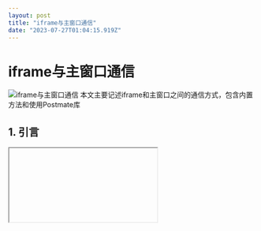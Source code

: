 ```yaml
---
layout: post
title: "iframe与主窗口通信"
date: "2023-07-27T01:04:15.919Z"
---
```

iframe与主窗口通信
============

![iframe与主窗口通信](https://img2023.cnblogs.com/blog/2393708/202307/2393708-20230727021846101-1261647706.png) 本文主要记述iframe和主窗口之间的通信方式，包含内置方法和使用Postmate库

1\. 引言
------

<iframe> 元素是 HTML 中的一个标签，用于在当前页面中嵌入另一个页面

使用 `<iframe>` 可以实现以下功能：

1.  嵌入其他网页：可以将其他网页嵌入到当前页面中，例如显示地图、视频、文档等
2.  嵌入本地页面：可以将其他页面或组件嵌入到当前页面中，以实现模块化和复用

嵌入的iframe和主网页之间具有一定的独立性，无法像正常的一个网页上下文一样访问内容，如何通信成为一个问题

本文主要记述iframe和主窗口之间的通信方式，包含内置方法和使用Postmate库

2\. 概述
------

`iframe`标签在JS中定义为`HTMLIFrameElement`,而`HTMLIFrameElement.contentWindow`返回当前[HTMLIFrameElement](https://developer.mozilla.org/zh-CN/docs/Web/API/HTMLIFrameElement)的[Window](https://developer.mozilla.org/zh-CN/docs/Web/API/Window)对象，可以使用这个`Window` 对象去访问这个 iframe 的文档和它内部的 DOM

`Window`对象可以接收消息（[onmessage - Web API 接口参考 | MDN (mozilla.org)](https://developer.mozilla.org/zh-CN/docs/Web/API/Window/message_event)）和发送消息（[window.postMessage - Web API 接口参考 | MDN (mozilla.org)](https://developer.mozilla.org/zh-CN/docs/Web/API/Window/postMessage)）

另外，`Window`对象还存在父对象（[window.parent - Web API 接口参考 | MDN (mozilla.org)](https://developer.mozilla.org/zh-CN/docs/Web/API/Window/parent)），可以通过`window.parent`访问父对象

利用上述的方法与特性，就可以实现iframe和主窗口之间的通讯

思路之一是：将需要对方访问的属性和方法挂载到window对象上，从而主窗口通过`document.querySelector('iframe').contentWindow.<xxx>`访问iframe，iframe通过`window.parent.<xxx>`访问主窗口的属性或方法

思路之二是：主窗口向iframe发送信息`postMessage()`，并监听子对象的信息，iframe监听主窗口信息并向主窗口发送信息

由于安全原因与浏览器限制，非同源URL（同地址同端口）不可以使用第一种方法，第二种方法均适用

3\. 内置方法
--------

### 3.1 初始准备

笔者准备了这样两个网页，分别叫`parent.html`和`children.html`

parent.html内容如下：

    <!DOCTYPE html>
    <html lang="en">
    
    <head>
      <meta charset="UTF-8">
      <meta http-equiv="X-UA-Compatible" content="IE=edge">
      <meta name="viewport" content="width=device-width, initial-scale=1.0">
      <title>Document</title>
      <style>
        html,
        body {
          width: 100%;
          height: 100%;
          margin: 0;
          padding: 0;
        }
    
        #parent {
          width: 100%;
          height: 100%;
          display: flex;
          flex-direction: row;
        }
    
        iframe {
          width: 80%;
          height: 100%;
        }
    
        #panel {
          width: 20%;
          height: 100%;
          background: white;
          display: flex;
          flex-direction: column;
        }
    
        code {
          font-size: large;
        }
      </style>
    </head>
    
    <body>
      <div id="parent">
        <iframe src="./children.html" frameborder="0"></iframe>
        <div id="panel">
          <h3>主窗口</h3>
            <code></code>
        </div>
      </div>
    
      <script>
    
      </script>
    </body>
    
    </html>
    

children.html内容如下：

    <!DOCTYPE html>
    <html lang="en">
    
    <head>
      <meta charset="UTF-8">
      <meta http-equiv="X-UA-Compatible" content="IE=edge">
      <meta name="viewport" content="width=device-width, initial-scale=1.0">
      <title>Document</title>
      <style>
        html,
        body {
          width: 100%;
          height: 100%;
          margin: 0;
          padding: 0;
        }
    
        #container {
          width: 100%;
          height: 100%;
          background: cadetblue;
          display: flex;
          flex-direction: column;
        }
    
        code {
          font-size: large;
        }
      </style>
    </head>
    
    <body>
      <div id="container">
        <h3>子窗口</h3>
        <code></code>
      </div>
      <script>
    
      </script>
    </body>
    
    </html>
    

这两网页的界面如下：

![image-20230726200834842](https://s2.loli.net/2023/07/27/mWbASqX285NrDKv.png)

现在，笔者准备在主窗口与iframe之间传递一个信息

### 3.2 访问属性

将对方访问的属性和方法挂载到window对象上，从而主窗口通过`document.querySelector('iframe').contentWindow.<xxx>`访问iframe，iframe通过`window.parent.<xxx>`访问主窗口的属性或方法

示例代码如下：

    // parent.html   
    
    const parentMessage = {
        name: '李四',
        age: 20
    };
    Reflect.defineProperty(window, 'parentMessage', {
        value: parentMessage
    });
    
    // 访问子窗口的全局变量
    const iframe = document.querySelector('iframe');
    setTimeout(() => {
        document.querySelector('code').innerHTML = JSON.stringify(iframe.contentWindow.childMessage)
    }, 1000); // 等待iframe初始化完毕
    

    // children.html
    
    const childMessage = {
        name: '张三',
        age: 18
    };
    Reflect.defineProperty(window, 'childMessage', {
        value: childMessage
    });
    
    document.querySelector('code').innerHTML = JSON.stringify(parent.parentMessage)
    

结果如下：

![image-20230727001146773](https://s2.loli.net/2023/07/27/kOoJRc1IL7udsFq.png)

注意，这种方法只适用与同源URL，非同源URL访问对方的属性会出现类似错误：

    Uncaught DOMException: Blocked a frame with origin "http://127.0.0.1:5500" from accessing a cross-origin frame
    

### 3.3 消息发送与监听

主窗口向iframe发送信息`postMessage()`，并监听子对象的信息，iframe监听主窗口信息并向主窗口发送信息

示例代码如下：

    // parent.html
    
    const parentMessage = {
        name: '李四',
        age: 20
    };
    const iframe = document.querySelector('iframe');
    iframe.onload = function () {
        // 发送消息
        iframe.contentWindow.postMessage(parentMessage, '*');
    };
    // 接收消息
    window.addEventListener('message', function (event) {
        const code = document.querySelector('code');
        code.innerHTML = JSON.stringify(event.data);
    });
    

    // children.html
    
    const childrenMessage = {
        name: '张三',
        age: 18
    };
    // 接收消息
    window.addEventListener('message', function (event) {
    	// 发送消息
        window.parent.postMessage(childrenMessage, '*');
        const code = document.querySelector('code');
        code.innerHTML = JSON.stringify(event.data);
    });
    

结果和上面是一样的：

![image-20230727001146773](https://s2.loli.net/2023/07/27/kOoJRc1IL7udsFq.png)

这种方法同源URL与非同源URL都适用

4\. Postmate
------------

Postmate 是一个 JavaScript 库，用于简化主窗口和 iframe 之间的跨域通，它基于 `window.postMessage()` 方法，并提供了一种简单的方式来在主窗口和 iframe 之间发送和接收消息

Postmate 的GitHub地址为：[dollarshaveclub/postmate: 📭 A powerful, simple, promise-based postMessage library. (github.com)](https://github.com/dollarshaveclub/postmate)

Postmate的特性有：

*   基于 promise 的 API，用于优雅和简单的通信
*   安全的双向父 <-> 子握手，并带有消息验证
*   子代暴露一个可检索的模型对象，父代可以访问
*   子代发出事件，父代可以监听
*   父代可以调用子代的函数
*   零依赖性，如果需要的话，可以为 Promise API 提供自己的 polyfill 或抽象
*   轻量级，大小约为1.6kb（缩小和压缩后）

Postmate 的主要用法就是：

1.  主窗口建立握手程序，握手成功后可向iframe获取数据，监听事件以及远程调用函数
2.  iframe建立握手模型，可包含数据、函数等，成功握手后可向主窗口触发事件

大致用法就是如此，有个问题：iframe向主窗口发送数据倒是看起来很简单，直接在主窗口里获取即可，但是如何在iframe里获取主窗口的数据呢，如何才能将主窗口的数据发送给iframe呢？

方法之一是：使用iframe建立的握手模型里远程调用函数，将主窗口传给iframe的数据作为函数的参数（这一点感觉很别扭）

示例代码如下：

parent.html：

    <script src="https://cdn.jsdelivr.net/npm/postmate@1.5.2/build/postmate.min.js"></script>
    <div id="parent">
        <!-- <iframe src="./children.html" frameborder="0"></iframe> -->
        <div id="panel">
            <h3>主窗口</h3>
            <code></code>
        </div>
    </div>
    
    <script>
        const parentMessage = {
            name: '李四',
            age: 20
        };
    
        // 建立握手程序
        const handshake = new Postmate({
            container: document.querySelector('#parent'), // 注意将原iframe注释掉
            url: './children.html'
        });
    
        // 握手成功后
        handshake.then(child => {
    
            // 监听事件
            child.on('some-event', data => console.log(data)); // Logs "Hello, World!"
    
            // 远程调用函数，将主窗口传给iframe的数据作为函数的参数
            child.call('changeParentMessage', parentMessage);
    
            // 获取数据
            child.get('childMessage').then(data => {
                document.querySelector('code').innerHTML = JSON.stringify(data)
            }); 
    
        });
    </script>
    

children.html：

    <script src="https://cdn.jsdelivr.net/npm/postmate@1.5.2/build/postmate.min.js"></script>
    <div id="container">
        <h3>子窗口</h3>
        <code></code>
    </div>
    <script>
        const childMessage = {
            name: '张三',
            age: 18
        };
    
        const handshake = new Postmate.Model({
            // 建立握手模型 Property values may be functions, promises, or regular values
            childMessage: childMessage,
            parentMessage: {},
            changeParentMessage: function (newMessage) {
                this.parentMessage = newMessage;
                document.querySelector('code').innerHTML = JSON.stringify(this.parentMessage);
            }
        });
    
        //成功握手后可向主窗口触发事件
        handshake.then(parent => {
            parent.emit('some-event', 'Hello, World!');
        });
    </script>
    
    

结果如下：

![image-20230727020851043](https://s2.loli.net/2023/07/27/rNzK1c9TIbp3aYJ.png)

5\. 参考资料
--------

\[1\] [<iframe> - HTML（超文本标记语言） | MDN (mozilla.org)](https://developer.mozilla.org/zh-CN/docs/Web/HTML/Element/iframe)

\[2\] [window.parent - Web API 接口参考 | MDN (mozilla.org)](https://developer.mozilla.org/zh-CN/docs/Web/API/Window/parent)

\[3\] [HTMLIFrameElement.contentWindow - Web API 接口参考 | MDN (mozilla.org)](https://developer.mozilla.org/zh-CN/docs/Web/API/HTMLIFrameElement/contentWindow)

\[4\] [iframe跨域通信(postMessage) - 掘金 (juejin.cn)](https://juejin.cn/post/6844904120680185869)

\[5\] [window.postMessage - Web API 接口参考 | MDN (mozilla.org)](https://developer.mozilla.org/zh-CN/docs/Web/API/Window/postMessage)

\[6\] [dollarshaveclub/postmate: 📭 A powerful, simple, promise-based postMessage library. (github.com)](https://github.com/dollarshaveclub/postmate#readme)

\[7\] [零基础学习 Postmate库 - 掘金 (juejin.cn)](https://juejin.cn/post/7056207112912764941)

作者：[当时明月在曾照彩云归](https://www.cnblogs.com/jiujiubashiyi/)

出处：[https://www.cnblogs.com/jiujiubashiyi/p/17583926.html](https://www.cnblogs.com/jiujiubashiyi/p/17583926.html)